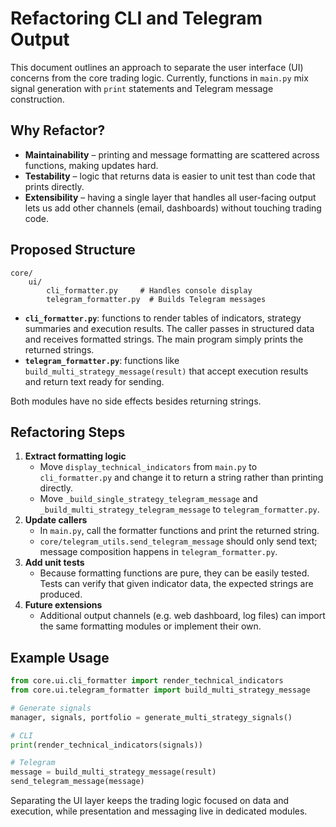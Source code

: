 # Refactoring CLI and Telegram Output

This document outlines an approach to separate the user interface (UI) concerns from the core trading logic. Currently, functions in `main.py` mix signal generation with `print` statements and Telegram message construction.

## Why Refactor?

- **Maintainability** – printing and message formatting are scattered across functions, making updates hard.
- **Testability** – logic that returns data is easier to unit test than code that prints directly.
- **Extensibility** – having a single layer that handles all user-facing output lets us add other channels (email, dashboards) without touching trading code.

## Proposed Structure

```
core/
    ui/
        cli_formatter.py     # Handles console display
        telegram_formatter.py  # Builds Telegram messages
```

- **`cli_formatter.py`**: functions to render tables of indicators, strategy summaries and execution results. The caller passes in structured data and receives formatted strings. The main program simply prints the returned strings.
- **`telegram_formatter.py`**: functions like `build_multi_strategy_message(result)` that accept execution results and return text ready for sending.

Both modules have no side effects besides returning strings.

## Refactoring Steps

1. **Extract formatting logic**
   - Move `display_technical_indicators` from `main.py` to `cli_formatter.py` and change it to return a string rather than printing directly.
   - Move `_build_single_strategy_telegram_message` and `_build_multi_strategy_telegram_message` to `telegram_formatter.py`.
2. **Update callers**
   - In `main.py`, call the formatter functions and print the returned string.
   - `core/telegram_utils.send_telegram_message` should only send text; message composition happens in `telegram_formatter.py`.
3. **Add unit tests**
   - Because formatting functions are pure, they can be easily tested. Tests can verify that given indicator data, the expected strings are produced.
4. **Future extensions**
   - Additional output channels (e.g. web dashboard, log files) can import the same formatting modules or implement their own.

## Example Usage

```python
from core.ui.cli_formatter import render_technical_indicators
from core.ui.telegram_formatter import build_multi_strategy_message

# Generate signals
manager, signals, portfolio = generate_multi_strategy_signals()

# CLI
print(render_technical_indicators(signals))

# Telegram
message = build_multi_strategy_message(result)
send_telegram_message(message)
```

Separating the UI layer keeps the trading logic focused on data and execution, while presentation and messaging live in dedicated modules.
